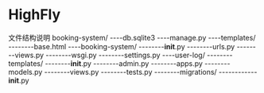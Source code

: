 # HighFly
文件结构说明
booking-system/
----db.sqlite3
----manage.py
----templates/
--------base.html
----booking-system/
--------__init__.py
--------urls.py
--------views.py
--------wsgi.py
--------settings.py
----user-log/
--------templates/
--------__init__.py
--------admin.py
--------apps.py
--------models.py
--------views.py
--------tests.py
--------migrations/
------------__init__.py

